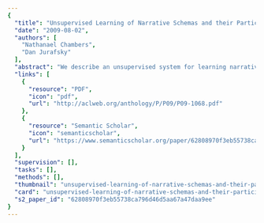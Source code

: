 ```yaml
---
{
  "title": "Unsupervised Learning of Narrative Schemas and their Participants",
  "date": "2009-08-02",
  "authors": [
    "Nathanael Chambers",
    "Dan Jurafsky"
  ],
  "abstract": "We describe an unsupervised system for learning narrative schemas, coherent sequences or sets of events (arrested(POLICE, SUSPECT), convicted(JUDGE, SUSPECT)) whose arguments are filled with participant semantic roles defined over words (Judge = {judge, jury, court}, Police = {police, agent, authorities}). Unlike most previous work in event structure or semantic role learning, our system does not use supervised techniques, hand-built knowledge, or predefined classes of events or roles. Our unsupervised learning algorithm uses coreferring arguments in chains of verbs to learn both rich narrative event structure and argument roles. By jointly addressing both tasks, we improve on previous results in narrative/frame learning and induce rich frame-specific semantic roles.",
  "links": [
    {
      "resource": "PDF",
      "icon": "pdf",
      "url": "http://aclweb.org/anthology/P/P09/P09-1068.pdf"
    },
    {
      "resource": "Semantic Scholar",
      "icon": "semanticscholar",
      "url": "https://www.semanticscholar.org/paper/62808970f3eb55738ca796d46d5aa67a47daa9ee"
    }
  ],
  "supervision": [],
  "tasks": [],
  "methods": [],
  "thumbnail": "unsupervised-learning-of-narrative-schemas-and-their-participants-thumb.jpg",
  "card": "unsupervised-learning-of-narrative-schemas-and-their-participants-card.jpg",
  "s2_paper_id": "62808970f3eb55738ca796d46d5aa67a47daa9ee"
}
---
```


